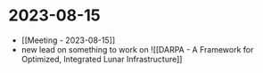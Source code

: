 # 2023-08-15
- [[Meeting - 2023-08-15]]
- new lead on something to work on ![[DARPA - A Framework for Optimized, Integrated Lunar Infrastructure]]